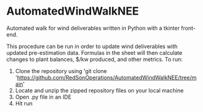 # AutomatedWindWalkNEE
Automated walk for wind deliverables written in Python with a tkinter front-end.

This procedure can be run in order to update wind deliverables with updated pre-estimation data. Formulas in the sheet will then calculate changes to plant balances, $/kw produced, and other metrics. 
To run:
1. Clone the repository using 'git clone 'https://github.com/RedSonOperations/AutomatedWindWalkNEE/tree/main'
2. Locate and unzip the zipped repository files on your local machine
3. Open .py file in an IDE
4. Hit run
